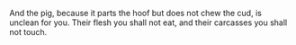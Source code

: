 And the pig, because it parts the hoof but does not chew the cud, is unclean for you. Their flesh you shall not eat, and their carcasses you shall not touch.
